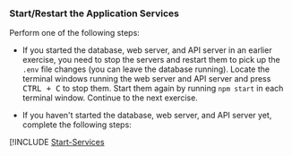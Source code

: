 ### Start/Restart the Application Services

Perform one of the following steps:

- If you started the database, web server, and API server in an earlier exercise, you need to stop the servers and restart them to pick up the `.env` file changes (you can leave the database running). Locate the terminal windows running the web server and API server and press <kbd>CTRL + C</kbd> to stop them. Start them again by running `npm start` in each terminal window. Continue to the next exercise.

- If you haven't started the database, web server, and API server yet, complete the following steps:

[!INCLUDE [Start-Services](./Start-Services.md)